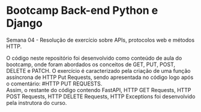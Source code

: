 # Bootcamp Back-end Python e Django
Semana 04 - Resolução de exercício sobre APIs, protocolos web e métodos HTTP. <br>

O código neste repositório foi desenvolvido como conteúdo de aula do bootcamp, onde foram abordados os conceitos de GET, PUT, POST, DELETE e PATCH. O exercício é caracterizado pela criação de uma função assíncrona de HTTP Put Requests, sendo apresentada no código logo após o comentário: #HTTP PUT REQUESTS. <br>
Assim, o restante do código contendo FastAPI, HTTP GET Requests, HTTP POST Requests, HTTP DELETE Requests, HTTP Exceptions foi desenvolvido pela instrutora do curso.
